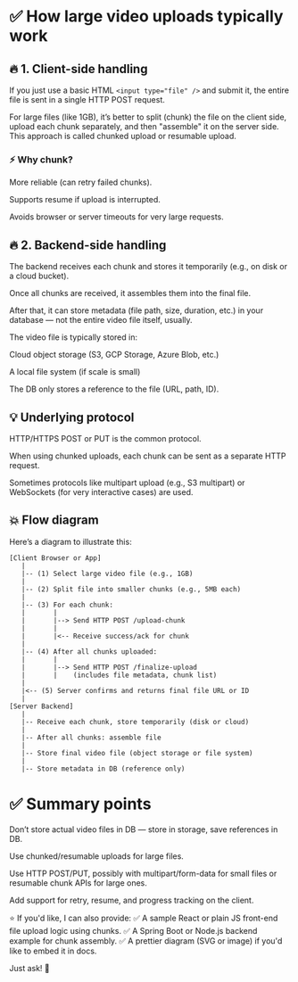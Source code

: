 # ✅ How large video uploads typically work
## 🔥 1. Client-side handling
If you just use a basic HTML `<input type="file" />` and submit it, the entire file is sent in a single HTTP POST request.

For large files (like 1GB), it’s better to split (chunk) the file on the client side, upload each chunk separately, and then "assemble" it on the server side. This approach is called chunked upload or resumable upload.

### ⚡ Why chunk?
More reliable (can retry failed chunks).

Supports resume if upload is interrupted.

Avoids browser or server timeouts for very large requests.

## 🔥 2. Backend-side handling
The backend receives each chunk and stores it temporarily (e.g., on disk or a cloud bucket).

Once all chunks are received, it assembles them into the final file.

After that, it can store metadata (file path, size, duration, etc.) in your database — not the entire video file itself, usually.

The video file is typically stored in:

Cloud object storage (S3, GCP Storage, Azure Blob, etc.)

A local file system (if scale is small)

The DB only stores a reference to the file (URL, path, ID).

## 💡 Underlying protocol
HTTP/HTTPS POST or PUT is the common protocol.

When using chunked uploads, each chunk can be sent as a separate HTTP request.

Sometimes protocols like multipart upload (e.g., S3 multipart) or WebSockets (for very interactive cases) are used.

## 💥 Flow diagram
Here’s a diagram to illustrate this:

```plaintext
[Client Browser or App]
   |
   |-- (1) Select large video file (e.g., 1GB)
   |
   |-- (2) Split file into smaller chunks (e.g., 5MB each)
   |
   |-- (3) For each chunk:
   |       |
   |       |--> Send HTTP POST /upload-chunk
   |       |
   |       |<-- Receive success/ack for chunk
   |
   |-- (4) After all chunks uploaded:
   |       |
   |       |--> Send HTTP POST /finalize-upload
   |       |    (includes file metadata, chunk list)
   |
   |<-- (5) Server confirms and returns final file URL or ID
   |
[Server Backend]
   |
   |-- Receive each chunk, store temporarily (disk or cloud)
   |
   |-- After all chunks: assemble file
   |
   |-- Store final video file (object storage or file system)
   |
   |-- Store metadata in DB (reference only)
```

# ✅ Summary points
Don’t store actual video files in DB — store in storage, save references in DB.

Use chunked/resumable uploads for large files.

Use HTTP POST/PUT, possibly with multipart/form-data for small files or resumable chunk APIs for large ones.

Add support for retry, resume, and progress tracking on the client.

⭐ If you'd like, I can also provide:
✅ A sample React or plain JS front-end file upload logic using chunks.
✅ A Spring Boot or Node.js backend example for chunk assembly.
✅ A prettier diagram (SVG or image) if you'd like to embed it in docs.

Just ask! 🚀